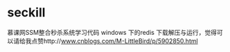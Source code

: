 # seckill
慕课网SSM整合秒杀系统学习代码
windows 下的redis 下载解压与运行，觉得可以请给我点赞http://www.cnblogs.com/M-LittleBird/p/5902850.html
